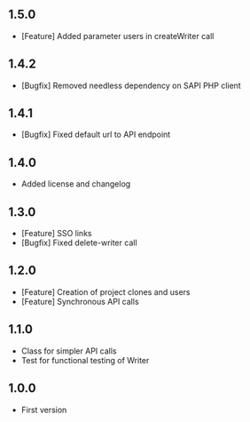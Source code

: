 ## 1.5.0
 * [Feature] Added parameter users in createWriter call

## 1.4.2
 * [Bugfix] Removed needless dependency on SAPI PHP client

## 1.4.1
 * [Bugfix] Fixed default url to API endpoint

## 1.4.0
 * Added license and changelog

## 1.3.0
 * [Feature] SSO links
 * [Bugfix] Fixed delete-writer call

## 1.2.0
 * [Feature] Creation of project clones and users
 * [Feature] Synchronous API calls

## 1.1.0
 * Class for simpler API calls
 * Test for functional testing of Writer

## 1.0.0
 * First version